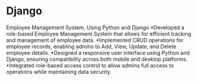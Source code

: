 # Django
Employee Management System, Using Python and Django
•Developed a role-based Employee Management System that allows for efficient tracking and management of employee data.
•Implemented CRUD operations for employee records, enabling admins to Add, View, Update, and Delete employee details.
•Designed a responsive user interface using Python and Django, ensuring compatibility across both mobile and desktop platforms.
•Integrated role-based access control to allow admins full access to operations while maintaining data security.
